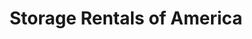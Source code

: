 ---
title: "Storage Rentals of America"
url: /spartanburg/storage-rentals-of-america/
shop: storage rental
---